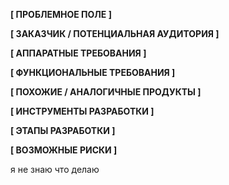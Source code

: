 **[ ПРОБЛЕМНОЕ ПОЛЕ ]**


**[ ЗАКАЗЧИК / ПОТЕНЦИАЛЬНАЯ АУДИТОРИЯ ]**


**[ АППАРАТНЫЕ ТРЕБОВАНИЯ ]** 

**[ ФУНКЦИОНАЛЬНЫЕ ТРЕБОВАНИЯ ]**

**[ ПОХОЖИЕ / АНАЛОГИЧНЫЕ ПРОДУКТЫ ]**

**[ ИНСТРУМЕНТЫ РАЗРАБОТКИ ]**

**[ ЭТАПЫ РАЗРАБОТКИ ]**

**[ ВОЗМОЖНЫЕ РИСКИ ]**

я не знаю что делаю
